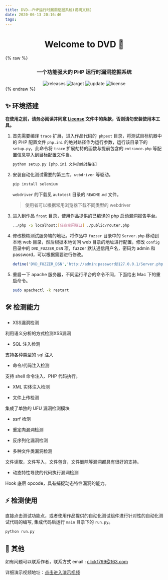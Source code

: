 ```yaml
---
title: DVD--PHP运行时漏洞挖掘系统(说明文档)
date: 2020-06-13 20:16:46
tags:
---
```


<h1 align="center">Welcome to DVD 👋</h1>  

{% raw %}
<h3 align="center">一个功能强大的 PHP 运行时漏洞挖掘系统</h3>  
<div align="center">
    <img alt="releases" src="https://img.shields.io/badge/releases-v1.0.0-blue.svg?style=flat-square&longCache=true">
    <img alt="target" src="https://img.shields.io/badge/target-PHP__VERSION ≥ 7 -green">
    <img alt="update" src="https://img.shields.io/badge/update-June-blue">
    <img alt="license" src="https://img.shields.io/badge/license-GUN-green">
</div>
{% endraw %} 
  
## ✨  环境搭建

**在使用之前，请务必阅读并同意 [License](https://github.com/59lx/dvd/blob/master/LICENSE) 文件中的条款，否则请勿安装使用本工具。**

1. 首先需要编译 `trace` 扩展，进入作品代码的` phpext` 目录，将测试目标机器中的 PHP 配置文件 `php.ini` 的绝对路径作为运行参数，运行该目录下的 `setup.py`，此命令将 `trace` 扩展劫持的函数与提前包含的 `entrance.php` 等配置信息导入到目标配置文件当。

   ```bash
   python setup.py [php.ini 文件的绝对路径]
   ```

2. 安装自动化测试需要的第三库，`webdriver` 等驱动。

   ```bash
   pip install selenium
   ```

   `webdriver` 的下载见 `autotest` 目录的 `README.md` 文件。

   > 使用者可以根据常用浏览器下载不同类型的 webdriver

3. 进入到作品 `front` 目录，使用作品提供的已编译的 php 启动漏洞报告平台。

   ```bash
   ../php -S localhost:[任意空闲端口] ./public/router.php
   ```

4. 修改模糊测试服务端的地址。将作品中 `fuzzer` 目录中的 `Server.php` 移动到本地 web 目录，然后根据本地访问 web 目录的地址进行配置，修改 `config` 目录中的 `DVD_FUZZER_DSN` 项，fuzzer 默认通信用户名，密码为 admin 和 password，可以根据需要进行修改。

   ```php
   define('DVD_FUZZER_DSN','http://admin:password@127.0.0.1/Server.php');
   ```

5. 重启一下 apache 服务器，不同运行平台的命令不同，下面给出 Mac 下的重启命令。

   ```bash
   sudo apachectl -k restart
   ```
  
## 🛠 检测能力

- XSS漏洞检测

利用语义分析的方式检测XSS漏洞

  

- SQL 注入检测

支持各种类型的 sql 注入

  

- 命令/代码注入检测

支持 shell 命令注入、PHP 代码执行。

  

- XML 实体注入检测

  

- 文件上传检测 

集成了单独的 UFU 漏洞检测模块

  

- ssrf 检测

  

- 重定向漏洞检测 

  

- 反序列化漏洞检测

  

- 多种文件类漏洞检测

文件读取，文件写入，文件包含，文件删除等漏洞都具有很好的支持。



- 动态特性导致的代码执行漏洞检测

Hook 底层 opcode，具有捕捉动态特性漏洞的能力。


  
## ⚡️ 检测使用

直接点击测试功能点，或者使用作品提供的自动化测试组件进行针对性的自动化测试代码的编写, 集成代码后运行 `main` 目录下的 `run.py`。

```bash
python run.py
```


  
## 📝 其他

如有问题可以联系作者，联系方式 email : click1799@163.com 

详细演示视频地址：[点击进入演示视频](https://blog.c1ick.xyz/2020/06/13/DVD-PHP运行时漏洞挖掘系统-演示视频/)



